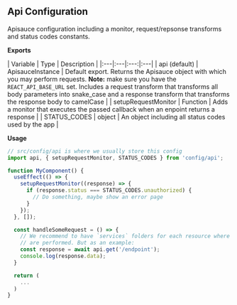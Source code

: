 ## Api Configuration

Apisauce configuration including a monitor, request/repsonse transforms and status codes constants.

**Exports**

| Variable | Type | Description |
|:---|:---|:---:|:---|
| api (default) | ApisauceInstance | Default export. Returns the Apisauce object with which you may perform requests. **Note:** make sure you have the `REACT_API_BASE_URL` set. Includes a request transform that transforms all body parameters into snake_case and a response transform that transforms the response body to camelCase |
| setupRequestMonitor | Function | Adds a monitor that executes the passed  callback when an enpoint returns a response |
| STATUS_CODES | object | An object including all status codes used by the app |

**Usage**

```jsx
// src/config/api is where we usually store this config
import api, { setupRequestMonitor, STATUS_CODES } from 'config/api';

function MyComponent() {
  useEffect(() => {
    setupRequestMonitor((response) => {
      if (response.status === STATUS_CODES.unauthorized) {
        // Do something, maybe show an error page
      }
    });
  }, []);

  const handleSomeRequest = () => {
    // We recommend to have `services` folders for each resource where the requests
    // are performed. But as an example:
    const response = await api.get('/endpoint');
    console.log(response.data);
  }

  return (
    ...
  )
}
```

